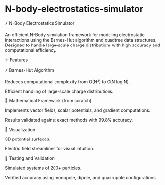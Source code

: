 # N-body-electrostatics-simulator
⚡ N-Body Electrostatics Simulator

An efficient N-Body simulation framework for modeling electrostatic interactions using the Barnes-Hut algorithm and quadtree data structures. Designed to handle large-scale charge distributions with high accuracy and computational efficiency.

✨ Features

⚡ Barnes-Hut Algorithm

Reduces computational complexity from O(N²) to O(N log N).

Efficient handling of large-scale charge distributions.

🧮 Mathematical Framework (from scratch)

Implements vector fields, scalar potentials, and gradient computations.

Results validated against exact methods with 99.8% accuracy.

🎨 Visualization

3D potential surfaces.

Electric field streamlines for visual intuition.

🔬 Testing and Validation

Simulated systems of 200+ particles.

Verified accuracy using monopole, dipole, and quadrupole configurations
